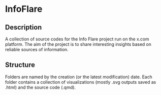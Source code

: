 # InfoFlare

## Description

A collection of source codes for the Info Flare project run on the x.com platform. The aim of the project is to share interesting insights based on reliable sources of information.

## Structure

Folders are named by the creation (or the latest modification) date. Each folder contains a collection of visualizations (mostly .svg outputs saved as .html) and the source code (.qmd).
